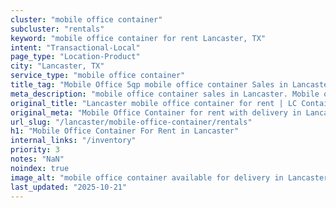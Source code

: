 ```yaml
---
cluster: "mobile office container"
subcluster: "rentals"
keyword: "mobile office container for rent Lancaster, TX"
intent: "Transactional-Local"
page_type: "Location-Product"
city: "Lancaster, TX"
service_type: "mobile office container"
title_tag: "Mobile Office 5qp mobile office container Sales in Lancaster | LC Container"
meta_description: "mobile office container sales in Lancaster. Mobile office containers for workspace solutions. Fast delivery, competitive pricing. Serving mobile office container area. Quote ID: P3U. Call (214) 524-4168 for your free quote today."
original_title: "Lancaster mobile office container for rent | LC Container"
original_meta: "Mobile Office Container for rent with delivery in Lancaster, TX. LC Container — local Since 2003. Get pricing today."
url_slug: "/lancaster/mobile-office-container/rentals"
h1: "Mobile Office Container For Rent in Lancaster"
internal_links: "/inventory"
priority: 3
notes: "NaN"
noindex: true
image_alt: "mobile office container available for delivery in Lancaster"
last_updated: "2025-10-21"
---
```


<!-- TODO: Add unique city/inventory copy, images, and internal links here. -->
